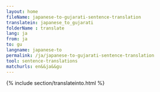 ```yaml
---
layout: home
fileName: japanese-to-gujarati-sentence-translation
translatein: japanese_to_gujarati
folderName : translate
lang: ja
from: ja
to: gu
langname: japanese-to
permalink: /ja/japanese-to-gujarati-sentence-translation
tool: sentence-translations
matchurls: en&&ja&&gu
---
```

{% include section/translateinto.html %}
